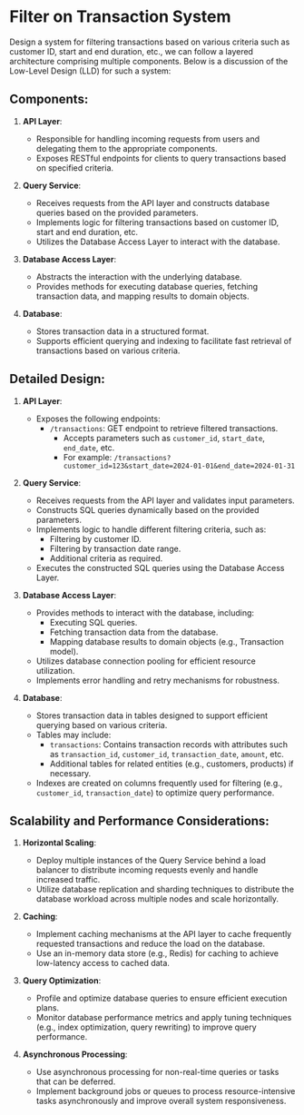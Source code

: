 # Filter on Transaction System

Design a system for filtering transactions based on various criteria such as customer ID, start and end duration, etc., we can follow a layered architecture comprising multiple components. Below is a discussion of the Low-Level Design (LLD) for such a system:

## Components:

1. **API Layer**:
   - Responsible for handling incoming requests from users and delegating them to the appropriate components.
   - Exposes RESTful endpoints for clients to query transactions based on specified criteria.

2. **Query Service**:
   - Receives requests from the API layer and constructs database queries based on the provided parameters.
   - Implements logic for filtering transactions based on customer ID, start and end duration, etc.
   - Utilizes the Database Access Layer to interact with the database.

3. **Database Access Layer**:
   - Abstracts the interaction with the underlying database.
   - Provides methods for executing database queries, fetching transaction data, and mapping results to domain objects.

4. **Database**:
   - Stores transaction data in a structured format.
   - Supports efficient querying and indexing to facilitate fast retrieval of transactions based on various criteria.

## Detailed Design:

1. **API Layer**:
   - Exposes the following endpoints:
     - `/transactions`: GET endpoint to retrieve filtered transactions.
       - Accepts parameters such as `customer_id`, `start_date`, `end_date`, etc.
       - For example: `/transactions?customer_id=123&start_date=2024-01-01&end_date=2024-01-31`

2. **Query Service**:
   - Receives requests from the API layer and validates input parameters.
   - Constructs SQL queries dynamically based on the provided parameters.
   - Implements logic to handle different filtering criteria, such as:
     - Filtering by customer ID.
     - Filtering by transaction date range.
     - Additional criteria as required.
   - Executes the constructed SQL queries using the Database Access Layer.

3. **Database Access Layer**:
   - Provides methods to interact with the database, including:
     - Executing SQL queries.
     - Fetching transaction data from the database.
     - Mapping database results to domain objects (e.g., Transaction model).
   - Utilizes database connection pooling for efficient resource utilization.
   - Implements error handling and retry mechanisms for robustness.

4. **Database**:
   - Stores transaction data in tables designed to support efficient querying based on various criteria.
   - Tables may include:
     - `transactions`: Contains transaction records with attributes such as `transaction_id`, `customer_id`, `transaction_date`, `amount`, etc.
     - Additional tables for related entities (e.g., customers, products) if necessary.
   - Indexes are created on columns frequently used for filtering (e.g., `customer_id`, `transaction_date`) to optimize query performance.

## Scalability and Performance Considerations:

1. **Horizontal Scaling**:
   - Deploy multiple instances of the Query Service behind a load balancer to distribute incoming requests evenly and handle increased traffic.
   - Utilize database replication and sharding techniques to distribute the database workload across multiple nodes and scale horizontally.

2. **Caching**:
   - Implement caching mechanisms at the API layer to cache frequently requested transactions and reduce the load on the database.
   - Use an in-memory data store (e.g., Redis) for caching to achieve low-latency access to cached data.

3. **Query Optimization**:
   - Profile and optimize database queries to ensure efficient execution plans.
   - Monitor database performance metrics and apply tuning techniques (e.g., index optimization, query rewriting) to improve query performance.

4. **Asynchronous Processing**:
   - Use asynchronous processing for non-real-time queries or tasks that can be deferred.
   - Implement background jobs or queues to process resource-intensive tasks asynchronously and improve overall system responsiveness.
